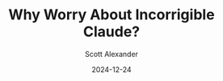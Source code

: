 ---
layout: podcast
title: "Why Worry About Incorrigible Claude?"
author: Scott Alexander
description: https://www.astralcodexten.com/p/why-worry-about-incorrigible-claude
date: 2024-12-24
length: 2924472
duration: 731
guid: why-worry-about-incorrigible-claude
---